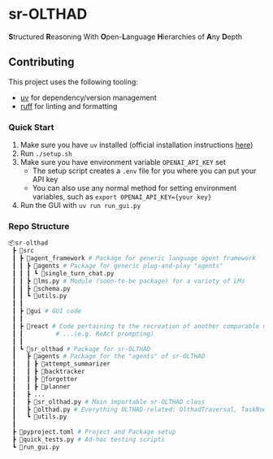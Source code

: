 <!--
TODO: Make the prompts actually make sense & figure out relationship of either: (1) sys_prompt = f"... {domain_insert}", (2) domain_template = f"... {sys_prompt}", or (3) sys_prompt = "you will be told some stuff about what domain you are acting in and then...", user_prompt = f"{domain_insert}..."
TODO: RAG & Sr-Olthad case-by-case test suite
TODO: Hook up to AlfWorld, TextWorld, SemanticSteve, etc.
TODO: RAG of Domain-specific or -agnostic (SemanticSteve?) 'tutorials'?
TODO: Wrap lines in LM `TextBox`s?
TODO: Internal "notepad"!!
TODO: Rename "GUI" to "dashboard"?
TODO: Think about SemanticSteve Results string?
TODO: Logging?
TODO: Ranking of multiple async "Planner" outputs?
-->

# sr-OLTHAD

**S**tructured **R**easoning With **O**pen-**L**anguage **H**ierarchies of **A**ny **D**epth

## Contributing

This project uses the following tooling:
- [uv](https://docs.astral.sh/uv/) for dependency/version management
- [ruff](https://docs.astral.sh/ruff/) for linting and formatting

### Quick Start

1. Make sure you have `uv` installed (official installation instructions [here](https://docs.astral.sh/uv/getting-started/installation/))
2. Run `./setup.sh`
3. Make sure you have environment variable `OPENAI_API_KEY` set
    - The setup script creates a `.env` file for you where you can put your API key
    - You can also use any normal method for setting environment variables, such as `export OPENAI_API_KEY={your key}`
4. Run the GUI with `uv run run_gui.py`

### Repo Structure

```python
📦sr-olthad
 ┣ 📂src
 ┃ ┣ 📂agent_framework # Package for generic language agent framework
 ┃ ┃ ┣ 📂agents # Package for generic plug-and-play "agents"
 ┃ ┃ ┃ ┗ 📜single_turn_chat.py
 ┃ ┃ ┣ 📜lms.py # Module (soon-to-be package) for a variety of LMs
 ┃ ┃ ┣ 📜schema.py
 ┃ ┃ ┗ 📜utils.py
 ┃ ┃
 ┃ ┣ 📂gui # GUI code
 ┃ ┃
 ┃ ┣ 📂react # Code pertaining to the recreation of another comparable method
 ┃ ┃         # ...(e.g. ReAct prompting)
 ┃ ┃
 ┃ ┗ 📂sr_olthad # Package for sr-OLTHAD
 ┃   ┣ 📂agents # Package for the "agents" of sr-OLTHAD
 ┃   ┃ ┣ 📂attempt_summarizer
 ┃   ┃ ┣ 📂backtracker
 ┃   ┃ ┣ 📂forgetter
 ┃   ┃ ┣ 📂planner
 ┃   ┣ ...
 ┃   ┣ 📜sr_olthad.py # Main importable sr-OLTHAD class
 ┃   ┣ 📜olthad.py # Everything OLTHAD-related: OlthadTraversal, TaskNode, etc.
 ┃   ┗ 📜utils.py
 ┃
 ┣ 📜pyproject.toml # Project and Package setup
 ┣ 📜quick_tests.py # Ad-hoc testing scripts
 ┗ 📜run_gui.py
```
